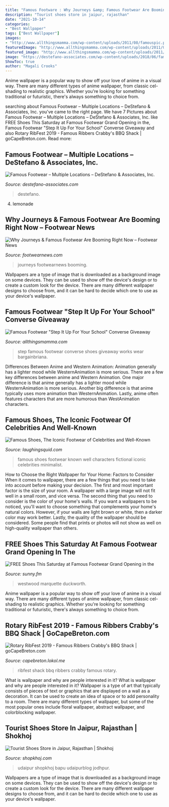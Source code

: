 ```yaml
---
title: "Famous Footware : Why Journeys &amp; Famous Footwear Are Booming Right Now – Footwear News"
description: "Tourist shoes store in jaipur, rajasthan"
date: "2021-10-14"
categories:
- "Best Wallpaper"
tags: ["Best Wallpaper"]
images:
- "http://www.allthingsmamma.com/wp-content/uploads/2011/08/famouspic.png"
featuredImage: "http://www.allthingsmamma.com/wp-content/uploads/2011/08/famouspic.png"
featured_image: "http://www.allthingsmamma.com/wp-content/uploads/2011/08/famouspic.png"
image: "https://destefano-associates.com/wp-content/uploads/2018/06/famousfootwear-1_USE-1024x659.jpg"
ShowToc: true
author: "Magali Crooks"
---
```



Anime wallpaper is a popular way to show off your love of anime in a visual way. There are many different types of anime wallpaper, from classic cel-shading to realistic graphics. Whether you're looking for something traditional or futuristic, there's always something to choice from.

	

		
searching about Famous Footwear – Multiple Locations – DeStefano &amp; Associates, Inc. you've came to the right page. We have 7 Pictures about Famous Footwear – Multiple Locations – DeStefano &amp; Associates, Inc. like FREE Shoes This Saturday at Famous Footwear Grand Opening in the, Famous Footwear &quot;Step It Up For Your School&quot; Converse Giveaway and also Rotary RibFest 2019 - Famous Ribbers Crabby&#039;s BBQ Shack | goCapeBreton.com. Read more:
		
    
## Famous Footwear – Multiple Locations – DeStefano &amp; Associates, Inc.

<img loading=lazy src="https://destefano-associates.com/wp-content/uploads/2018/06/famousfootwear-1_USE-1024x659.jpg" onerror="this.onerror=null;this.src='https://tse1.mm.bing.net/th?id=OIP.N6weZ4xMghkgCEmV40twMgHaEx&amp;pid=15.1';" alt="Famous Footwear – Multiple Locations – DeStefano &amp; Associates, Inc.">

_Source: destefano-associates.com_

>destefano. 

	

4. lemonade 

    
## Why Journeys &amp; Famous Footwear Are Booming Right Now – Footwear News

<img loading=lazy src="https://footwearnews.com/wp-content/uploads/2015/11/famous-footwear-interior-of-store.jpg" onerror="this.onerror=null;this.src='https://tse3.mm.bing.net/th?id=OIP.1R02gmojv9TELuaut1IWFwHaE8&amp;pid=15.1';" alt="Why Journeys &amp; Famous Footwear Are Booming Right Now – Footwear News">

_Source: footwearnews.com_

>journeys footwearnews booming. 

	

Wallpapers are a type of image that is downloaded as a background image on some devices. They can be used to show off the device's design or to create a custom look for the device. There are many different wallpaper designs to choose from, and it can be hard to decide which one to use as your device's wallpaper.

    
## Famous Footwear &quot;Step It Up For Your School&quot; Converse Giveaway

<img loading=lazy src="http://www.allthingsmamma.com/wp-content/uploads/2011/08/famouspic.png" onerror="this.onerror=null;this.src='https://tse2.mm.bing.net/th?id=OIP.sYRHm896LhbxYjcL9-bDcwHaFk&amp;pid=15.1';" alt="Famous Footwear &quot;Step It Up For Your School&quot; Converse Giveaway">

_Source: allthingsmamma.com_

>step famous footwear converse shoes giveaway works wear bargainbriana. 

	

Differences Between Anime and Western Animation: Animation generally has a lighter mood while WesternAnimation is more serious.
There are a few key differences between anime and Western Animation. One major difference is that anime generally has a lighter mood while WesternAnimation is more serious. Another big difference is that anime typically uses more animation than WesternAnimation. Lastly, anime often features characters that are more humorous than WestAnimation characters.

    
## Famous Shoes, The Iconic Footwear Of Celebrities And Well-Known

<img loading=lazy src="https://laughingsquid.com/wp-content/uploads/2013/08/20130819-13491950-martymcfly.jpg" onerror="this.onerror=null;this.src='https://tse2.mm.bing.net/th?id=OIP.zQ-0Awoad9NuNUA98j5IcAHaFO&amp;pid=15.1';" alt="Famous Shoes, The Iconic Footwear of Celebrities and Well-Known">

_Source: laughingsquid.com_

>famous shoes footwear known well characters fictional iconic celebrities minimalist. 

	

How to Choose the Right Wallpaper for Your Home: Factors to Consider
When it comes to wallpaper, there are a few things that you need to take into account before making your decision. The first and most important factor is the size of your room. A wallpaper with a large image will not fit well in a small room, and vice versa. 
The second thing that you need to consider is the color of your home's walls. If you want a wallpapers to be noticed, you'll want to choose something that complements your home's natural colors. However, if your walls are light brown or white, then a darker color may work better. 
Lastly, the quality of the wallpaper should be considered. Some people find that prints or photos will not show as well on high-quality wallpaper than others.

    
## FREE Shoes This Saturday At Famous Footwear Grand Opening In The

<img loading=lazy src="https://sunny.fm/wp-content/uploads/2014/03/famousfootwear.jpg" onerror="this.onerror=null;this.src='https://tse3.mm.bing.net/th?id=OIP.QDsyKWVR7bSKdMxel0CjDgHaEq&amp;pid=15.1';" alt="FREE Shoes This Saturday at Famous Footwear Grand Opening in the">

_Source: sunny.fm_

>westwood marquette duckworth. 

	

Anime wallpaper is a popular way to show off your love of anime in a visual way. There are many different types of anime wallpaper, from classic cel-shading to realistic graphics. Whether you're looking for something traditional or futuristic, there's always something to choice from.

    
## Rotary RibFest 2019 - Famous Ribbers Crabby&#039;s BBQ Shack | GoCapeBreton.com

<img loading=lazy src="https://capebreton.lokol.me/Content/Uploads/XV5PDES5VUCHAMQQRS2QRNDW6GAEQ6GX/Media/5860/ribbers_crabbys.jpg" onerror="this.onerror=null;this.src='https://tse2.mm.bing.net/th?id=OIP._3eNjoccVeW-oVrvi7iReQAAAA&amp;pid=15.1';" alt="Rotary RibFest 2019 - Famous Ribbers Crabby&#039;s BBQ Shack | goCapeBreton.com">

_Source: capebreton.lokol.me_

>ribfest shack bbq ribbers crabby famous rotary. 

	

What is wallpaper and why are people interested in it?
What is wallpaper and why are people interested in it?
Wallpaper is a type of art that typically consists of pieces of text or graphics that are displayed on a wall as a decoration. It can be used to create an idea of space or to add personality to a room. There are many different types of wallpaper, but some of the most popular ones include floral wallpaper, abstract wallpaper, and colorblocking wallpaper.

    
## Tourist Shoes Store In Jaipur, Rajasthan | Shokhoj

<img loading=lazy src="https://shopkhoj.com/wp-content/uploads/2018/07/f3d78-mojri2.jpeg" onerror="this.onerror=null;this.src='https://tse3.mm.bing.net/th?id=OIP.32Gbh0ZUJQxTLRBOcFlXyAHaE6&amp;pid=15.1';" alt="Tourist Shoes Store in Jaipur, Rajasthan | Shokhoj">

_Source: shopkhoj.com_

>udaipur shopkhoj bapu udaipurblog jodhpur. 

	

Wallpapers are a type of image that is downloaded as a background image on some devices. They can be used to show off the device's design or to create a custom look for the device. There are many different wallpaper designs to choose from, and it can be hard to decide which one to use as your device's wallpaper.

